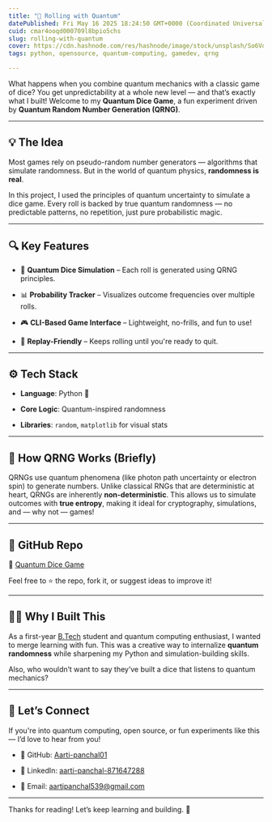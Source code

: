 ```yaml
---
title: "🎲 Rolling with Quantum"
datePublished: Fri May 16 2025 18:24:50 GMT+0000 (Coordinated Universal Time)
cuid: cmar4ooqd000709l8bpio5chs
slug: rolling-with-quantum
cover: https://cdn.hashnode.com/res/hashnode/image/stock/unsplash/So6VqKAWo04/upload/0c3b8e5fb9036e7b9c7a2e0268e385cb.jpeg
tags: python, opensource, quantum-computing, gamedev, qrng

---
```


What happens when you combine quantum mechanics with a classic game of dice? You get unpredictability at a whole new level — and that’s exactly what I built! Welcome to my **Quantum Dice Game**, a fun experiment driven by **Quantum Random Number Generation (QRNG)**.

---

## 💡 The Idea

Most games rely on pseudo-random number generators — algorithms that simulate randomness. But in the world of quantum physics, **randomness is real**.

In this project, I used the principles of quantum uncertainty to simulate a dice game. Every roll is backed by true quantum randomness — no predictable patterns, no repetition, just pure probabilistic magic.

---

## 🔍 Key Features

* 🎲 **Quantum Dice Simulation** – Each roll is generated using QRNG principles.
    
* 📊 **Probability Tracker** – Visualizes outcome frequencies over multiple rolls.
    
* 🎮 **CLI-Based Game Interface** – Lightweight, no-frills, and fun to use!
    
* 🔄 **Replay-Friendly** – Keeps rolling until you're ready to quit.
    

---

## ⚙️ Tech Stack

* **Language**: Python 🐍
    
* **Core Logic**: Quantum-inspired randomness
    
* **Libraries**: `random`, `matplotlib` for visual stats
    

---

## 🧪 How QRNG Works (Briefly)

QRNGs use quantum phenomena (like photon path uncertainty or electron spin) to generate numbers. Unlike classical RNGs that are deterministic at heart, QRNGs are inherently **non-deterministic**. This allows us to simulate outcomes with **true entropy**, making it ideal for cryptography, simulations, and — why not — games!

---

## 🚀 GitHub Repo

🔗 [Quantum Dice Game](https://github.com/Aarti-panchal01/quantum_dice_game)

Feel free to ⭐️ the repo, fork it, or suggest ideas to improve it!

---

## 👩‍💻 Why I Built This

As a first-year [B.Tech](http://B.Tech) student and quantum computing enthusiast, I wanted to merge learning with fun. This was a creative way to internalize **quantum randomness** while sharpening my Python and simulation-building skills.

Also, who wouldn’t want to say they’ve built a dice that listens to quantum mechanics?

---

## 🤝 Let’s Connect

If you're into quantum computing, open source, or fun experiments like this — I’d love to hear from you!

* 🐙 GitHub: [Aarti-panchal01](https://github.com/Aarti-panchal01)
    
* 💼 LinkedIn: [aarti-panchal-871647288](https://www.linkedin.com/in/aarti-panchal-93196a319/)
    
* 📧 Email: [aartipanchal539@gmail.com](mailto:aartipanchal.official@gmail.com)
    

---

Thanks for reading! Let’s keep learning and building. 🚀